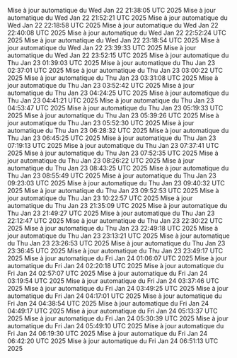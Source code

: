 Mise à jour automatique du Wed Jan 22 21:38:05 UTC 2025
Mise à jour automatique du Wed Jan 22 21:52:21 UTC 2025
Mise à jour automatique du Wed Jan 22 22:18:58 UTC 2025
Mise à jour automatique du Wed Jan 22 22:40:08 UTC 2025
Mise à jour automatique du Wed Jan 22 22:52:24 UTC 2025
Mise à jour automatique du Wed Jan 22 23:18:54 UTC 2025
Mise à jour automatique du Wed Jan 22 23:39:33 UTC 2025
Mise à jour automatique du Wed Jan 22 23:52:15 UTC 2025
Mise à jour automatique du Thu Jan 23 01:39:03 UTC 2025
Mise à jour automatique du Thu Jan 23 02:37:01 UTC 2025
Mise à jour automatique du Thu Jan 23 03:00:22 UTC 2025
Mise à jour automatique du Thu Jan 23 03:31:08 UTC 2025
Mise à jour automatique du Thu Jan 23 03:52:42 UTC 2025
Mise à jour automatique du Thu Jan 23 04:24:25 UTC 2025
Mise à jour automatique du Thu Jan 23 04:41:21 UTC 2025
Mise à jour automatique du Thu Jan 23 04:53:47 UTC 2025
Mise à jour automatique du Thu Jan 23 05:19:33 UTC 2025
Mise à jour automatique du Thu Jan 23 05:39:26 UTC 2025
Mise à jour automatique du Thu Jan 23 05:52:30 UTC 2025
Mise à jour automatique du Thu Jan 23 06:28:32 UTC 2025
Mise à jour automatique du Thu Jan 23 06:45:25 UTC 2025
Mise à jour automatique du Thu Jan 23 07:19:13 UTC 2025
Mise à jour automatique du Thu Jan 23 07:37:41 UTC 2025
Mise à jour automatique du Thu Jan 23 07:52:35 UTC 2025
Mise à jour automatique du Thu Jan 23 08:26:22 UTC 2025
Mise à jour automatique du Thu Jan 23 08:43:25 UTC 2025
Mise à jour automatique du Thu Jan 23 08:55:49 UTC 2025
Mise à jour automatique du Thu Jan 23 09:23:03 UTC 2025
Mise à jour automatique du Thu Jan 23 09:40:32 UTC 2025
Mise à jour automatique du Thu Jan 23 09:52:53 UTC 2025
Mise à jour automatique du Thu Jan 23 10:22:57 UTC 2025
Mise à jour automatique du Thu Jan 23 21:35:09 UTC 2025
Mise à jour automatique du Thu Jan 23 21:49:27 UTC 2025
Mise à jour automatique du Thu Jan 23 22:12:47 UTC 2025
Mise à jour automatique du Thu Jan 23 22:30:22 UTC 2025
Mise à jour automatique du Thu Jan 23 22:49:18 UTC 2025
Mise à jour automatique du Thu Jan 23 23:13:21 UTC 2025
Mise à jour automatique du Thu Jan 23 23:26:53 UTC 2025
Mise à jour automatique du Thu Jan 23 23:36:45 UTC 2025
Mise à jour automatique du Thu Jan 23 23:49:17 UTC 2025
Mise à jour automatique du Fri Jan 24 01:06:07 UTC 2025
Mise à jour automatique du Fri Jan 24 02:20:18 UTC 2025
Mise à jour automatique du Fri Jan 24 02:57:07 UTC 2025
Mise à jour automatique du Fri Jan 24 03:19:54 UTC 2025
Mise à jour automatique du Fri Jan 24 03:37:46 UTC 2025
Mise à jour automatique du Fri Jan 24 03:49:25 UTC 2025
Mise à jour automatique du Fri Jan 24 04:17:01 UTC 2025
Mise à jour automatique du Fri Jan 24 04:38:54 UTC 2025
Mise à jour automatique du Fri Jan 24 04:49:17 UTC 2025
Mise à jour automatique du Fri Jan 24 05:13:37 UTC 2025
Mise à jour automatique du Fri Jan 24 05:30:39 UTC 2025
Mise à jour automatique du Fri Jan 24 05:49:10 UTC 2025
Mise à jour automatique du Fri Jan 24 06:19:30 UTC 2025
Mise à jour automatique du Fri Jan 24 06:42:20 UTC 2025
Mise à jour automatique du Fri Jan 24 06:51:13 UTC 2025
